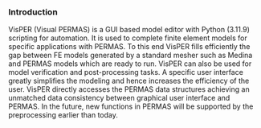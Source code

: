 ### Introduction

VisPER (Visual PERMAS) is a GUI based model editor with Python (3.11.9) scripting for automation. 
It is used to complete finite element models for specific applications with PERMAS. 
To this end VisPER fills efficiently the gap between FE models generated by a standard mesher such as Medina and PERMAS models which are ready to run. 
VisPER can also be used for model verification and post-processing tasks.
A specific user interface greatly simplifies the modeling and hence increases the efficiency of the user. 
VisPER directly accesses the PERMAS data structures achieving an unmatched data consistency between graphical user interface and PERMAS. 
In the future, new functions in PERMAS will be supported by the preprocessing earlier than today.
